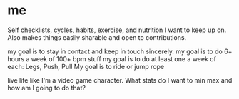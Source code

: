 # me

Self checklists, cycles, habits, exercise, and nutrition I want to keep up on. Also makes things easily sharable and open to contributions.

my goal is to stay in contact and keep in touch sincerely.
my goal is to do 6+ hours a week of 100+ bpm stuff
my goal is to do at least one a week of each: Legs, Push, Pull
My goal is to ride or jump rope

live life like I'm a video game character. What stats do I want to min max and how am I going to do that?
